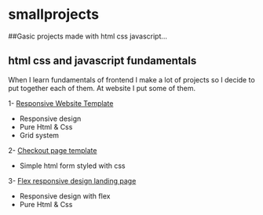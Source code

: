 # smallprojects
##Gasic projects made with html css javascript...

## html css and javascript fundamentals 
When I learn fundamentals of frontend I make a lot of projects so I decide to put together each of them. At website I put some of them.

1- [Responsive Website Template](https://sinanaltundag.github.io/smallprojects/Website-Page-Design/)

- Responsive design
- Pure Html & Css
- Grid system

2- [Checkout page template](https://sinanaltundag.github.io/smallprojects/checkout-form/)

- Simple html form styled with css

3- [Flex responsive design landing page](https://sinanaltundag.github.io/smallprojects/flexmedia/)

- Responsive design with flex 
- Pure Html & Css
